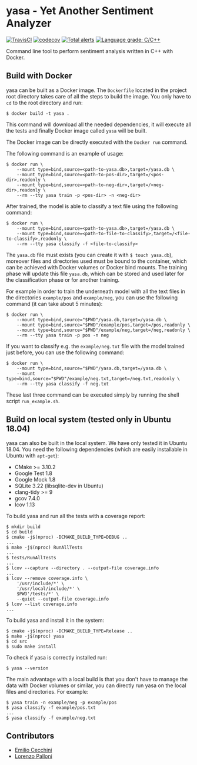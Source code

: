 # yasa - Yet Another Sentiment Analyzer

[![TravisCI](https://travis-ci.org/ceccoemi/yasa.svg?branch=master)](https://travis-ci.org/ceccoemi/yasa)
[![codecov](https://codecov.io/gh/ceccoemi/yasa/branch/master/graph/badge.svg)](https://codecov.io/gh/ceccoemi/yasa)
[![Total alerts](https://img.shields.io/lgtm/alerts/g/ceccoemi/yasa.svg?logo=lgtm&logoWidth=18)](https://lgtm.com/projects/g/ceccoemi/yasa/alerts/)
[![Language grade: C/C++](https://img.shields.io/lgtm/grade/cpp/g/ceccoemi/yasa.svg?logo=lgtm&logoWidth=18)](https://lgtm.com/projects/g/ceccoemi/yasa/context:cpp)

Command line tool to perform sentiment analysis written in C++ with Docker.

## Build with Docker

yasa can be built as a Docker image. The `Dockerfile` located in the project root directory takes care of all the steps to build the image. You only have to `cd` to the root directory and run:

    $ docker build -t yasa .

This command will download all the needed dependencies, it will execute all the tests and finally Docker image called `yasa` will be built.

The Docker image can be directly executed with the `Docker run` command.

The following command is an example of usage:

    $ docker run \
        --mount type=bind,source=<path-to-yasa.db>,target=/yasa.db \
        --mount type=bind,source=<path-to-pos-dir>,target=/<pos-dir>,readonly \
        --mount type=bind,source=<path-to-neg-dir>,target=/<neg-dir>,readonly \
        --rm --tty yasa train -p <pos-dir> -n <neg-dir>

After trained, the model is able to classify a text file using the following command:

    $ docker run \
        --mount type=bind,source=<path-to-yasa.db>,target=/yasa.db \
        --mount type=bind,source=<path-to-file-to-classify>,target=/<file-to-classify>,readonly \
        --rm --tty yasa classify -f <file-to-classify>

The `yasa.db` file must exists (you can create it with `$ touch yasa.db`), moreover files and directories used must be bound to the container, which can be achieved with Docker volumes or Docker bind mounts. The training phase will update this file `yasa.db`, which can be stored and used later for the classification phase or for another training.

For example in order to train the underneath model with all the text files in the directories `example/pos` and `example/neg`, you can use the following command (it can take about 5 minutes):

    $ docker run \
        --mount type=bind,source="$PWD"/yasa.db,target=/yasa.db \
        --mount type=bind,source="$PWD"/example/pos,target=/pos,readonly \
        --mount type=bind,source="$PWD"/example/neg,target=/neg,readonly \
        --rm --tty yasa train -p pos -n neg

If you want to classify e.g. the `example/neg.txt` file with the model trained just before, you can use the following command:

    $ docker run \
        --mount type=bind,source="$PWD"/yasa.db,target=/yasa.db \
        --mount type=bind,source="$PWD"/example/neg.txt,target=/neg.txt,readonly \
        --rm --tty yasa classify -f neg.txt

These last three command can be executed simply by running the shell script `run_example.sh`.

## Build on local system (tested only in Ubuntu 18.04)

yasa can also be built in the local system. We have only tested it in Ubuntu 18.04. You need the following dependencies (which are easily installable in Ubuntu with `apt-get`):

* CMake >= 3.10.2
* Google Test 1.8
* Google Mock 1.8
* SQLite 3.22 (libsqlite-dev in Ubuntu)
* clang-tidy >= 9
* gcov 7.4.0
* lcov 1.13

To build yasa and run all the tests with a coverage report:

    $ mkdir build
    $ cd build
    $ cmake -j$(nproc) -DCMAKE_BUILD_TYPE=DEBUG ..
    ...
    $ make -j$(nproc) RunAllTests
    ...
    $ tests/RunAllTests
    ...
    $ lcov --capture --directory . --output-file coverage.info
    ...
    $ lcov --remove coverage.info \
        '/usr/include/*' \
        '/usr/local/include/*' \
        $PWD'/tests/*' \
        --quiet --output-file coverage.info
    $ lcov --list coverage.info
    ...

To build yasa and install it in the system:

    $ cmake -j$(nproc) -DCMAKE_BUILD_TYPE=Release ..
    $ make -j$(nproc) yasa
    $ cd src
    $ sudo make install

To check if yasa is correctly installed run:

    $ yasa --version

The main advantage with a local build is that you don't have to manage the data with Docker volumes or similar, you can directly run yasa on the local files and directories. For example:

    $ yasa train -n example/neg -p example/pos
    $ yasa classify -f example/pos.txt
    ...
    $ yasa classify -f example/neg.txt

## Contributors

* [Emilio Cecchini](https://github.com/ceccoemi)
* [Lorenzo Palloni](https://github.com/deeplego)
